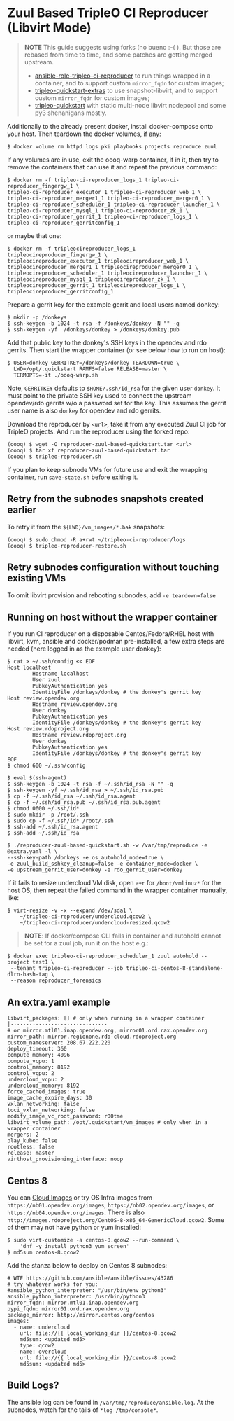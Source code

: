 # Zuul Based TripleO CI Reproducer (Libvirt Mode)

> **NOTE** This guide suggests using forks (no bueno :-( ).
> But those are rebased from time to time, and some patches are getting merged upstream.
> * [ansible-role-tripleo-ci-reproducer](https://github.com/bogdando/ansible-role-tripleo-ci-reproducer/tree/in_container)
>   to run things wrapped in a container, and to support custom `mirror_fqdn` for custom images;
> * [tripleo-quickstart-extras](https://github.com/bogdando/tripleo-quickstart-extras/tree/dev)
    to use snapshot-libvirt, and to support custom `mirror_fqdn` for custom images;
> * [tripleo-quickstart](https://github.com/bogdando/tripleo-quickstart/tree/dev)
    with static multi-node libvirt nodepool and some py3 shenanigans mostly.

Additionally to the already present docker, install docker-compose onto your
host. Then teardown the docker volumes, if any:

```
$ docker volume rm httpd logs pki playbooks projects reproduce zuul
```

If any volumes are in use, exit the oooq-warp container, if in it, then try to
remove the containers that can use it and repeat the previous command:
```
$ docker rm -f tripleo-ci-reproducer_logs_1 tripleo-ci-reproducer_fingergw_1 \
tripleo-ci-reproducer_executor_1 tripleo-ci-reproducer_web_1 \
tripleo-ci-reproducer_merger1_1 tripleo-ci-reproducer_merger0_1 \
tripleo-ci-reproducer_scheduler_1 tripleo-ci-reproducer_launcher_1 \
tripleo-ci-reproducer_mysql_1 tripleo-ci-reproducer_zk_1 \
tripleo-ci-reproducer_gerrit_1 tripleo-ci-reproducer_logs_1 \
tripleo-ci-reproducer_gerritconfig_1
```
or maybe that one:
```
$ docker rm -f tripleocireproducer_logs_1 tripleocireproducer_fingergw_1 \
tripleocireproducer_executor_1 tripleocireproducer_web_1 \
tripleocireproducer_merger1_1 tripleocireproducer_merger0_1 \
tripleocireproducer_scheduler_1 tripleocireproducer_launcher_1 \
tripleocireproducer_mysql_1 tripleocireproducer_zk_1 \
tripleocireproducer_gerrit_1 tripleocireproducer_logs_1 \
tripleocireproducer_gerritconfig_1
```

Prepare a gerrit key for the example gerrit and local users named donkey:
```
$ mkdir -p /donkeys
$ ssh-keygen -b 1024 -t rsa -f /donkeys/donkey -N "" -q
$ ssh-keygen -yf  /donkeys/donkey > /donkeys/donkey.pub
```
Add that public key to the donkey's SSH keys in the opendev and rdo gerrits.
Then start the wrapper container (or see below how to run on host):
```
$ USER=donkey GERRITKEY=/donkeys/donkey TEARDOWN=true \
  LWD=/opt/.quickstart RAMFS=false RELEASE=master \
  TERMOPTS=-it ./oooq-warp.sh
```
Note, `GERRITKEY` defaults to `$HOME/.ssh/id_rsa` for the given user `donkey`.
It must point to the private SSH key used to connect the upstream opendev/rdo
gerrits w/o a password set for the key. This assumes the gerrit user name is
also `donkey` for opendev and rdo gerrits.

Download the reproducer by `<url>`, take it from any executed Zuul CI job for
TripleO projects. And run the reproducer using the forked repo:

```
(oooq) $ wget -O reproducer-zuul-based-quickstart.tar <url>
(oooq) $ tar xf reproducer-zuul-based-quickstart.tar
(oooq) $ tripleo-reproducer.sh
```
If you plan to keep subnode VMs for future use and exit the wrapping container,
run ``save-state.sh`` before exiting it.

## Retry from the subnodes snapshots created earlier
To retry it from the `${LWD}/vm_images/*.bak` snapshots:
```
(oooq) $ sudo chmod -R a+rwt ~/tripleo-ci-reproducer/logs
(oooq) $ tripleo-reproducer-restore.sh
```

## Retry subnodes configuration without touching existing VMs

To omit libvirt provision and rebooting subnodes, add ``-e teardown=false``

## Running on host without the wrapper container

If you run CI reproducer on a disposable Centos/Fedora/RHEL host with libvirt,
kvm, ansible and docker/podman pre-installed, a few extra steps are needed (here
logged in as the example user donkey):
```
$ cat > ~/.ssh/config << EOF
Host localhost
        Hostname localhost
        User zuul
        PubkeyAuthentication yes
        IdentityFile /donkeys/donkey # the donkey's gerrit key
Host review.opendev.org
        Hostname review.opendev.org
        User donkey
        PubkeyAuthentication yes
        IdentityFile /donkeys/donkey # the donkey's gerrit key
Host review.rdoproject.org
        Hostname review.rdoproject.org
        User donkey
        PubkeyAuthentication yes
        IdentityFile /donkeys/donkey # the donkey's gerrit key
EOF
$ chmod 600 ~/.ssh/config

$ eval $(ssh-agent)
$ ssh-keygen -b 1024 -t rsa -f ~/.ssh/id_rsa -N "" -q
$ ssh-keygen -yf ~/.ssh/id_rsa > ~/.ssh/id_rsa.pub
$ cp -f ~/.ssh/id_rsa ~/.ssh/id_rsa.agent
$ cp -f ~/.ssh/id_rsa.pub ~/.ssh/id_rsa.pub.agent
$ chmod 0600 ~/.ssh/id*
$ sudo mkdir -p /root/.ssh
$ sudo cp -f ~/.ssh/id* /root/.ssh
$ ssh-add ~/.ssh/id_rsa.agent
$ ssh-add ~/.ssh/id_rsa

$ ./reproducer-zuul-based-quickstart.sh -w /var/tmp/reproduce -e @extra.yaml -l \
--ssh-key-path /donkeys -e os_autohold_node=true \
-e zuul_build_sshkey_cleanup=false -e container_mode=docker \
-e upstream_gerrit_user=donkey -e rdo_gerrit_user=donkey
```

If it fails to resize undercloud VM disk, open `a+r` for `/boot/vmlinuz*` for the
host OS, then repeat the failed command in the wrapper container manually, like:
```
$ virt-resize -v -x --expand /dev/sda1 \
    ~/tripleo-ci-reproducer/undercloud.qcow2 \
    ~/tripleo-ci-reproducer/undercloud-resized.qcow2
```

> **NOTE**: If docker/compose CLI fails in container and autohold cannot be set
> for a zuul job, run it on the host e.g.:
```
$ docker exec tripleo-ci-reproducer_scheduler_1 zuul autohold --project test1 \
 --tenant tripleo-ci-reproducer --job tripleo-ci-centos-8-standalone-dlrn-hash-tag \
 --reason reproducer_forensics
```

## An extra.yaml example
```
libvirt_packages: [] # only when running in a wrapper container                                                                                                                                   │·······························
# or mirror.mtl01.inap.opendev.org, mirror01.ord.rax.opendev.org
mirror_path: mirror.regionone.rdo-cloud.rdoproject.org
custom_nameserver: 208.67.222.220
deploy_timeout: 360
compute_memory: 4096
compute_vcpu: 1
control_memory: 8192
control_vcpu: 2
undercloud_vcpu: 2
undercloud_memory: 8192
force_cached_images: true
image_cache_expire_days: 30
vxlan_networking: false
toci_vxlan_networking: false
modify_image_vc_root_password: r00tme
libvirt_volume_path: /opt/.quickstart/vm_images # only when in a wrapper container
mergers: 2
play_kube: false
rootless: false
release: master
virthost_provisioning_interface: noop
```
## Centos 8

You can [Cloud Images](https://cloud.centos.org/centos/8/x86_64/images/) or try
OS Infra images from `https://nb01.opendev.org/images`,
`https://nb02.opendev.org/images`, or `https://nb04.opendev.org/images`.
There is also `http://images.rdoproject.org/CentOS-8-x86_64-GenericCloud.qcow2`.
Some of them may not have python or yum installed:
```
$ sudo virt-customize -a centos-8.qcow2 --run-command \
    'dnf -y install python3 yum screen'
$ md5sum centos-8.qcow2
```

Add the stanza below to deploy on Centos 8 subnodes:
```
# WTF https://github.com/ansible/ansible/issues/43286
# try whatever works for you:
#ansible_python_interpreter: "/usr/bin/env python3"
ansible_python_interpreter: /usr/bin/python3
mirror_fqdn: mirror.mtl01.inap.opendev.org
pypi_fqdn: mirror01.ord.rax.opendev.org
package_mirror: http://mirror.centos.org/centos
images:
  - name: undercloud
    url: file://{{ local_working_dir }}/centos-8.qcow2
    md5sum: <updated md5>
    type: qcow2
  - name: overcloud
    url: file://{{ local_working_dir }}/centos-8.qcow2
    md5sum: <updated md5>
```

## Build Logs?
The ansible log can be found in `/var/tmp/reproduce/ansible.log`.
At the subnodes, watch for the tails of
`*log /tmp/console*`.

